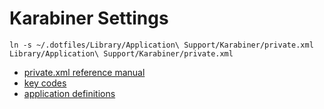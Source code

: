 # Karabiner Settings

```
ln -s ~/.dotfiles/Library/Application\ Support/Karabiner/private.xml Library/Application\ Support/Karabiner/private.xml
```

* [private.xml reference manual](https://pqrs.org/osx/karabiner/xml.html.en#basic-syntax)
* [key codes](https://github.com/tekezo/Karabiner/blob/master/src/bridge/generator/keycode/data/KeyCode.data)
* [application definitions](https://github.com/tekezo/Karabiner/blob/master/src/core/server/Resources/appdef.xml)
